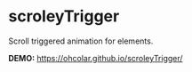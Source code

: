 # scroleyTrigger
Scroll triggered animation for elements.

**DEMO:** https://ohcolar.github.io/scroleyTrigger/
